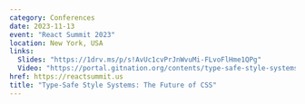 ```yaml
---
category: Conferences
date: 2023-11-13
event: "React Summit 2023"
location: New York, USA
links:
  Slides: "https://1drv.ms/p/s!AvUc1cvPrJnWvuMi-FLvoFlHme1QPg"
  Video: "https://portal.gitnation.org/contents/type-safe-style-systems-the-future-of-css"
href: https://reactsummit.us
title: "Type-Safe Style Systems: The Future of CSS"
---
```

